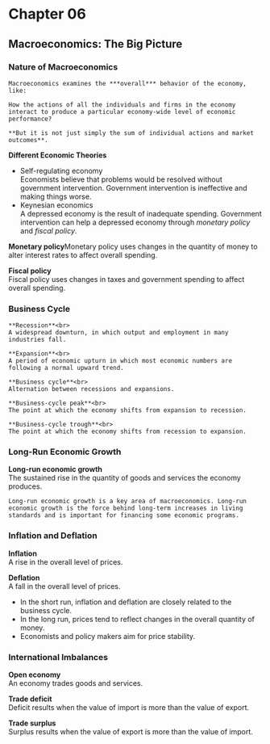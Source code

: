 # Chapter 06

## Macroeconomics: The Big Picture

### Nature of Macroeconomics

```{admonition} What is macroeconomics?
Macroeconomics examines the ***overall*** behavior of the economy, like:

How the actions of all the individuals and firms in the economy interact to produce a particular economy-wide level of economic performance?

**But it is not just simply the sum of individual actions and market outcomes**.
```

**Different Economic Theories**
- Self-regulating economy<br>Economists believe that problems would be resolved without government intervention. Government intervention is ineffective and making things worse.
- Keynesian economics<br>A depressed economy is the result of inadequate spending. Government intervention can help a depressed economy through *monetary policy* and *fiscal policy*.

**Monetary policy**Monetary policy uses changes in the quantity of money to alter interest rates to affect overall spending.

**Fiscal policy**<br>Fiscal policy uses changes in taxes and government spending to affect overall spending.

### Business Cycle

```{note}
**Recession**<br>
A widespread downturn, in which output and employment in many industries fall.

**Expansion**<br>
A period of economic upturn in which most economic numbers are following a normal upward trend.

**Business cycle**<br>
Alternation between recessions and expansions.

**Business-cycle peak**<br>
The point at which the economy shifts from expansion to recession.

**Business-cycle trough**<br>
The point at which the economy shifts from recession to expansion.
```

### Long-Run Economic Growth

**Long-run economic growth**<br>The sustained rise in the quantity of goods and services the economy produces.

```{note}
Long-run economic growth is a key area of macroeconomics. Long-run economic growth is the force behind long-term increases in living standards and is important for financing some economic programs.
```

### Inflation and Deflation

**Inflation**<br>A rise in the overall level of prices.

**Deflation**<br>A fall in the overall level of prices.

- In the short run, inflation and deflation are closely related to the business cycle.
- In the long run, prices tend to reflect changes in the overall quantity of money.
- Economists and policy makers aim for price stability.

### International Imbalances

**Open economy**<br>An economy trades goods and services.

**Trade deficit**<br>Deficit results when the value of import is more than the value of export.

**Trade surplus**<br>Surplus results when the value of export is more than the value of import.